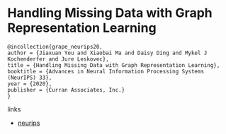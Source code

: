 # Handling Missing Data with Graph Representation Learning

```
@incollection{grape_neurips20,
author = {Jiaxuan You and Xiaobai Ma and Daisy Ding and Mykel J Kochenderfer and Jure Leskovec},
title = {Handling Missing Data with Graph Representation Learning},
booktitle = {Advances in Neural Information Processing Systems (NeurIPS) 33},
year = {2020},
publisher = {Curran Associates, Inc.}
}
```

links
- [neurips](https://nips.cc/Conferences/2020/ScheduleMultitrack?event=18012)
